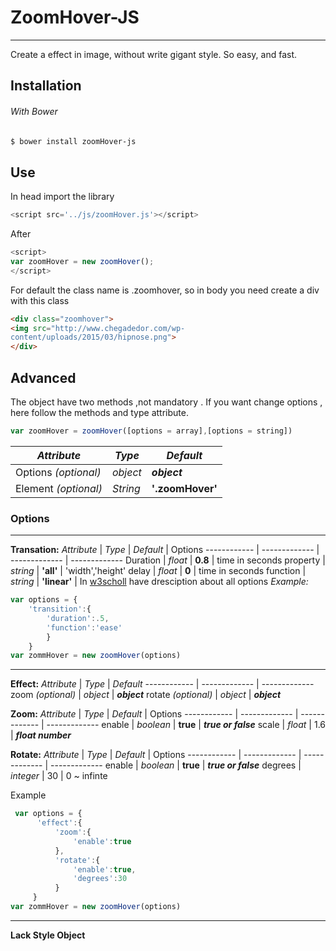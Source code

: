 # ZoomHover-JS
----------
Create a effect in image, without write gigant style. So easy, and fast.

## Installation

###### With Bower
```sh
$ bower install zoomHover-js
```

## Use

In head import the library

```javascript
<script src='../js/zoomHover.js'></script>
```

After

```javascript
<script>
var zoomHover = new zoomHover();
</script>
```

For default the class name is .zoomhover, so in body you need create a div with this class

```html
<div class="zoomhover">
<img src="http://www.chegadedor.com/wp-
content/uploads/2015/03/hipnose.png">
</div>
```

## Advanced

The object have two methods ,not mandatory . If you want change options , here follow the methods and type attribute.

```javascript
var zoomHover = zoomHover([options = array],[options = string])
```

*Attribute* | *Type* | *Default*
------------ | ------------- | -------------
Options *(optional)* | *object* | ***object***
Element *(optional)* | *String* | **'.zoomHover'**

### Options
---
**Transation:**
*Attribute* | *Type* | *Default* | Options
------------ | ------------- | ------------- | -------------
Duration | *float* | **0.8** | time in seconds
property | *string* | **'all'** | 'width','height'
delay | *float* | **0** | time in seconds
function | *string* | **'linear'** | In [w3scholl](http://www.w3schools.com/cssref/css3_pr_transition-timing-function.asp) have dresciption about all options
*Example:*
```javascript
var options = {
    'transition':{
        'duration':.5,
        'function':'ease'
        }
    }
var zommHover = new zoomHover(options)
```

---
**Effect:**
*Attribute* | *Type* | *Default*
------------ | ------------- | -------------
zoom *(optional)* | *object* | ***object***
rotate *(optional)* | *object* | ***object***


**Zoom:**
*Attribute* | *Type* | *Default* | Options
------------ | ------------- | ------------- | -------------
enable | *boolean* | **true** | ***true or false***
scale | *float* | 1.6 | ***float number***


**Rotate:**
*Attribute* | *Type* | *Default* | Options
------------ | ------------- | ------------- | -------------
enable | *boolean* | **true** | ***true or false***
degrees | *integer* | 30 | 0 ~ infinte

Example
```javascript
 var options = {
      'effect':{
          'zoom':{
              'enable':true
          },
          'rotate':{
              'enable':true,
              'degrees':30
          }
     }
var zommHover = new zoomHover(options)
```
---

**Lack Style Object**
